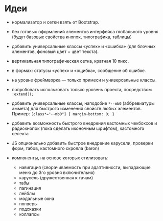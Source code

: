 # Идеи

* нормализатор и сетки взять от Bootstrap.
* без готовых оформлений элементов интерфейса глобального уровня (будут базовые свойства кнопок, типографика, таблицы)
* добавить универсальные классы «успех» и «ошибка» (для блочных элементов, фоновый цвет + цвет текста).
* вертикальная типографическая сетка, кратная 10 пикс.
* в формах: статусы «успех» и «ощибка», сообщение об ошибке.
* на уровне фреймворка — только примеси и универсальные классы.
* попробовать использовать только уровень проекта, посредством `:extend();`
* добавить универсальные классы, наподобие `*--mb0` (аббревиатуры эммета) для быстрого изменения свойств любых элементов. Пример: `[class*="--mb0"] { margin-bottom: 0; }`
* добавить возможность быстрого внедрения кастомных чекбоксов и радиокнопок (пока сделать иконочным шрифтом), кастомного селекта
* JS опционально добавить быстрое внедрение карусели, проверки форм, табов, кастомного скролла (baron)


* компоненты, на основе которых стилизовать:
    * навигация (сворачиваемость при адаптивности, выпадающие меню до 3го уровня включительно)
    * карусель (дружественная к тачам)
    * табы
    * пагинация
    * лейблы
    * модальные окна
    * попверы
    * подсказки
    * коллапсы
